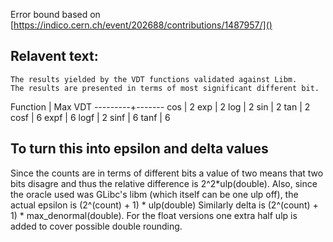 Error bound based on [https://indico.cern.ch/event/202688/contributions/1487957/]()

## Relavent text:

```
The results yielded by the VDT functions validated against Libm.
The results are presented in terms of most significant different bit.
```

Function | Max VDT
---------+-------
cos	 | 2
exp	 | 2
log	 | 2
sin	 | 2
tan	 | 2
cosf	 | 6
expf	 | 6
logf	 | 2
sinf	 | 6
tanf	 | 6

## To turn this into epsilon and delta values

Since the counts are in terms of different bits a value of two means that two
bits disagre and thus the relative difference is 2^2*ulp(double).
Also, since the oracle used was GLibc's libm (which itself can be one ulp off),
the actual epsilon is (2^(count) + 1) * ulp(double)
Similarly delta is (2^(count) + 1) * max_denormal(double).
For the float versions one extra half ulp is added to cover possible double
rounding.

